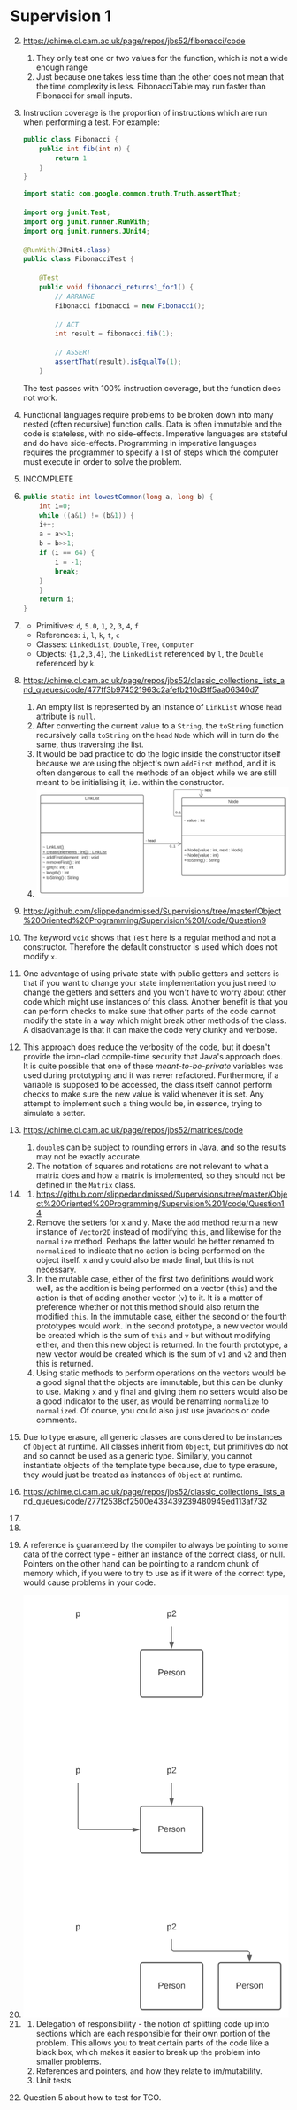 # Supervision 1
2. https://chime.cl.cam.ac.uk/page/repos/jbs52/fibonacci/code
    1. They only test one or two values for the function, which is not a wide enough range
    2. Just because one takes less time than the other does not mean that the time complexity is less. FibonacciTable may run faster than Fibonacci for small inputs.

3. Instruction coverage is the proportion of instructions which are run when performing a test. For example:
    ```java
    public class Fibonacci {
        public int fib(int n) {
            return 1
        }
    }
    ```
    ```java
    import static com.google.common.truth.Truth.assertThat;

    import org.junit.Test;
    import org.junit.runner.RunWith;
    import org.junit.runners.JUnit4;

    @RunWith(JUnit4.class)
    public class FibonacciTest {

        @Test
        public void fibonacci_returns1_for1() {
            // ARRANGE
            Fibonacci fibonacci = new Fibonacci();

            // ACT
            int result = fibonacci.fib(1);

            // ASSERT
            assertThat(result).isEqualTo(1);
        }

    ```
    The test passes with 100% instruction coverage, but the function does not work.

4. Functional languages require problems to be broken down into many nested (often recursive) function calls. Data is often immutable and the code is stateless, with no side-effects. Imperative languages are stateful and do have side-effects. Programming in imperative languages requires the programmer to specify a list of steps which the computer must execute in order to solve the problem.

5. INCOMPLETE

6.
    ```java
    public static int lowestCommon(long a, long b) {
        int i=0;
        while ((a&1) != (b&1)) {
        i++;
        a = a>>1;
        b = b>>1;
        if (i == 64) {
            i = -1;
            break;
        }
        }
        return i;
    }
    ```

7.
    - Primitives: `d`, `5.0`, `1`, `2`, `3`, `4`, `f`
    - References: `i`, `l`, `k`, `t`, `c`
    - Classes: `LinkedList`, `Double`, `Tree`, `Computer`
    - Objects: `{1,2,3,4}`, the `LinkedList` referenced by `l`, the `Double` referenced by `k`.

8. https://chime.cl.cam.ac.uk/page/repos/jbs52/classic_collections_lists_and_queues/code/477ff3b974521963c2afefb210d3ff5aa06340d7
    1. An empty list is represented by an instance of `LinkList` whose `head` attribute is `null`.
    2. After converting the current value to a `String`, the `toString` function recursively calls `toString` on the `head` `Node` which will in turn do the same, thus traversing the list.
    3. It would be bad practice to do the logic inside the constructor itself because we are using the object's own `addFirst` method, and it is often dangerous to call the methods of an object while we are still meant to be initialising it, i.e. within the constructor.
    4. <img src="https://raw.githubusercontent.com/slippedandmissed/Supervisions/master/Object%20Oriented%20Programming/Supervision%201/figures/LinkList%20UML.svg"/>

9. https://github.com/slippedandmissed/Supervisions/tree/master/Object%20Oriented%20Programming/Supervision%201/code/Question9

10. The keyword `void` shows that `Test` here is a regular method and not a constructor. Therefore the default constructor is used which does not modify `x`.

11. One advantage of using private state with public getters and setters is that if you want to change your state implementation you just need to change the getters and setters and you won't have to worry about other code which might use instances of this class. Another benefit is that you can perform checks to make sure that other parts of the code cannot modify the state in a way which might break other methods of the class. A disadvantage is that it can make the code very clunky and verbose.

12. This approach does reduce the verbosity of the code, but it doesn't provide the iron-clad compile-time security that Java's approach does. It is quite possible that one of these *meant-to-be-private* variables was used during prototyping and it was never refactored. Furthermore, if a variable is supposed to be accessed, the class itself cannot perform checks to make sure the new value is valid whenever it is set. Any attempt to implement such a thing would be, in essence, trying to simulate a setter.

13. https://chime.cl.cam.ac.uk/page/repos/jbs52/matrices/code
    1. `double`s can be subject to rounding errors in Java, and so the results may not be exactly accurate.
    2. The notation of squares and rotations are not relevant to what a matrix does and how a matrix is implemented, so they should not be defined in the `Matrix` class.

14.
    1. https://github.com/slippedandmissed/Supervisions/tree/master/Object%20Oriented%20Programming/Supervision%201/code/Question14
    2. Remove the setters for `x` and `y`. Make the `add` method return a new instance of `Vector2D` instead of modifying `this`, and likewise for the `normalize` method. Perhaps the latter would be better renamed to `normalized` to indicate that no action is being performed on the object itself. `x` and `y` could also be made final, but this is not necessary.
    3. In the mutable case, either of the first two definitions would work well, as the addition is being performed on a vector (`this`) and the action is that of adding another vector (`v`) to it. It is a matter of preference whether or not this method should also return the modified `this`. In the immutable case, either the second or the fourth prototypes would work. In the second prototype, a new vector would be created which is the sum of `this` and `v` but without modifying either, and then this new object is returned. In the fourth prototype, a new vector would be created which is the sum of `v1` and `v2` and then this is returned.
    4. Using static methods to perform operations on the vectors would be a good signal that the objects are immutable, but this can be clunky to use. Making `x` and `y` final and giving them no setters would also be a good indicator to the user, as would be renaming `normalize` to `normalized`. Of course, you could also just use javadocs or code comments.

15. Due to type erasure, all generic classes are considered to be instances of `Object` at runtime. All classes inherit from `Object`, but primitives do not and so cannot be used as a generic type. Similarly, you cannot instantiate objects of the template type because, due to type erasure, they would just be treated as instances of `Object` at runtime.

16. https://chime.cl.cam.ac.uk/page/repos/jbs52/classic_collections_lists_and_queues/code/277f2538cf2500e433439239480949ed113af732

17.

18.

19. A reference is guaranteed by the compiler to always be pointing to some data of the correct type - either an instance of the correct class, or null. Pointers on the other hand can be pointing to a random chunk of memory which, if you were to try to use as if it were of the correct type, would cause problems in your code.

20. <img src="https://raw.githubusercontent.com/slippedandmissed/Supervisions/master/Object%20Oriented%20Programming/Supervision%201/figures/Helpful%20diagrams.svg"/>

21.
    1. Delegation of responsibility - the notion of splitting code up into sections which are each responsible for their own portion of the problem. This allows you to treat certain parts of the code like a black box, which makes it easier to break up the problem into smaller problems.
    2. References and pointers, and how they relate to im/mutability.
    3. Unit tests

22. Question 5 about how to test for TCO.